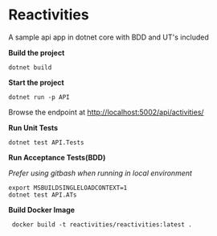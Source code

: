 
# Reactivities

A sample api app in dotnet core with BDD and UT's included

**Build the project**

    dotnet build

**Start the project**

    dotnet run -p API
Browse the endpoint at [http://localhost:5002/api/activities/](http://localhost:5002/api/activities/)

**Run Unit Tests**

    dotnet test API.Tests

**Run Acceptance Tests(BDD)**

*Prefer using gitbash when running in local environment*

    export MSBUILDSINGLELOADCONTEXT=1
    dotnet test API.ATs
    
**Build Docker Image**

     docker build -t reactivities/reactivities:latest .
